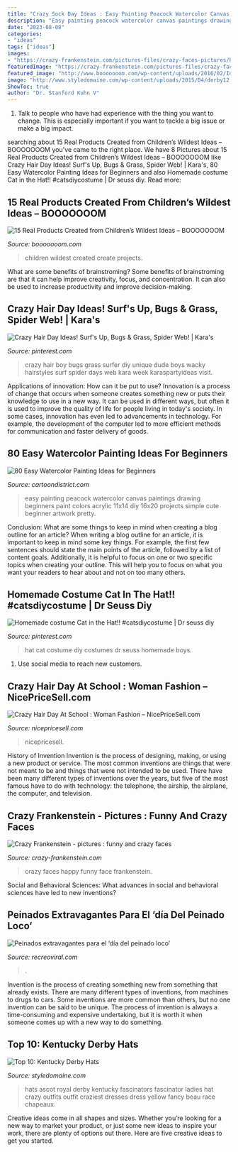 ```yaml
---
title: "Crazy Sock Day Ideas : Easy Painting Peacock Watercolor Canvas Paintings Drawing Beginners Paint Colors Acrylic 11x14 Diy 16x20 Projects Simple Cute Beginner Artwork Pretty"
description: "Easy painting peacock watercolor canvas paintings drawing beginners paint colors acrylic 11x14 diy 16x20 projects simple cute beginner artwork pretty"
date: "2023-08-08"
categories:
- "ideas"
tags: ["ideas"]
images:
- "https://crazy-frankenstein.com/pictures-files/crazy-faces-pictures/happy-face.jpg"
featuredImage: "https://crazy-frankenstein.com/pictures-files/crazy-faces-pictures/happy-face.jpg"
featured_image: "http://www.booooooom.com/wp-content/uploads/2016/02/Inventions4.jpg"
image: "http://www.styledomaine.com/wp-content/uploads/2015/04/derby12.jpg"
ShowToc: true
author: "Dr. Stanford Kuhn V"
---
```



1. Talk to people who have had experience with the thing you want to change. This is especially important if you want to tackle a big issue or make a big impact.

	

		
searching about 15 Real Products Created from Children’s Wildest Ideas – BOOOOOOOM you've came to the right place. We have 8 Pictures about 15 Real Products Created from Children’s Wildest Ideas – BOOOOOOOM like Crazy Hair Day Ideas! Surf&#039;s Up, Bugs &amp; Grass, Spider Web! | Kara&#039;s, 80 Easy Watercolor Painting Ideas for Beginners and also Homemade costume Cat in the Hat!! #catsdiycostume | Dr seuss diy. Read more:
		
    
## 15 Real Products Created From Children’s Wildest Ideas – BOOOOOOOM

<img loading=lazy src="http://www.booooooom.com/wp-content/uploads/2016/02/Inventions4.jpg" onerror="this.onerror=null;this.src='https://tse4.mm.bing.net/th?id=OIP.GJcYzvm3FzWTo28vSkrJWQHaQW&amp;pid=15.1';" alt="15 Real Products Created from Children’s Wildest Ideas – BOOOOOOOM">

_Source: booooooom.com_

>children wildest created create projects. 

	

What are some benefits of brainstroming?
Some benefits of brainstroming are that it can help improve creativity, focus, and concentration. It can also be used to increase productivity and improve decision-making.

    
## Crazy Hair Day Ideas! Surf&#039;s Up, Bugs &amp; Grass, Spider Web! | Kara&#039;s

<img loading=lazy src="https://i.pinimg.com/736x/2f/81/a7/2f81a74a4c7d60b33d14381bc502f15c--crazy-hair-day-at-school-for-boys-crazy-hair-days.jpg" onerror="this.onerror=null;this.src='https://tse3.mm.bing.net/th?id=OIP.NzGrJLq76hkI6CLWEAgnOgHaLI&amp;pid=15.1';" alt="Crazy Hair Day Ideas! Surf&#039;s Up, Bugs &amp; Grass, Spider Web! | Kara&#039;s">

_Source: pinterest.com_

>crazy hair boy bugs grass surfer diy unique dude boys wacky hairstyles surf spider days web kara week karaspartyideas visit. 

	

Applications of innovation: How can it be put to use?
Innovation is a process of change that occurs when someone creates something new or puts their knowledge to use in a new way. It can be used in different ways, but often it is used to improve the quality of life for people living in today's society. In some cases, innovation has even led to advancements in technology. For example, the development of the computer led to more efficient methods for communication and faster delivery of goods.

    
## 80 Easy Watercolor Painting Ideas For Beginners

<img loading=lazy src="http://www.cartoondistrict.com/wp-content/uploads/2017/06/Easy-Watercolor-Painting-Ideas-for-Beginners00040.jpeg" onerror="this.onerror=null;this.src='https://tse1.mm.bing.net/th?id=OIP.hcdsvX2tD2TqH3gkZ74hyQHaJ4&amp;pid=15.1';" alt="80 Easy Watercolor Painting Ideas for Beginners">

_Source: cartoondistrict.com_

>easy painting peacock watercolor canvas paintings drawing beginners paint colors acrylic 11x14 diy 16x20 projects simple cute beginner artwork pretty. 

	

Conclusion: What are some things to keep in mind when creating a blog outline for an article?
When writing a blog outline for an article, it is important to keep in mind some key things. For example, the first few sentences should state the main points of the article, followed by a list of content goals. Additionally, it is helpful to focus on one or two specific topics when creating your outline. This will help you to focus on what you want your readers to hear about and not on too many others.

    
## Homemade Costume Cat In The Hat!! #catsdiycostume | Dr Seuss Diy

<img loading=lazy src="https://i.pinimg.com/736x/62/6d/1f/626d1f9e853c6a02e3b0248fc5afdca5.jpg" onerror="this.onerror=null;this.src='https://tse3.mm.bing.net/th?id=OIP.dU_oT8jjTbRlaflEAYBw2QHaNL&amp;pid=15.1';" alt="Homemade costume Cat in the Hat!! #catsdiycostume | Dr seuss diy">

_Source: pinterest.com_

>hat cat costume diy costumes dr seuss homemade boys. 

	

1. Use social media to reach new customers.

    
## Crazy Hair Day At School : Woman Fashion – NicePriceSell.com

<img loading=lazy src="http://nicepricesell.com/wp-content/uploads/2013/12/Crazy-Hair-Day-At-School.jpg" onerror="this.onerror=null;this.src='https://tse1.mm.bing.net/th?id=OIP.4KxxNNJP-k4BD67AeWJ12AHaKt&amp;pid=15.1';" alt="Crazy Hair Day At School : Woman Fashion – NicePriceSell.com">

_Source: nicepricesell.com_

>nicepricesell. 

	

History of Invention
Invention is the process of designing, making, or using a new product or service. The most common inventions are things that were not meant to be and things that were not intended to be used. There have been many different types of inventions over the years, but five of the most famous have to do with technology: the telephone, the airship, the airplane, the computer, and television.

    
## Crazy Frankenstein - Pictures : Funny And Crazy Faces

<img loading=lazy src="https://crazy-frankenstein.com/pictures-files/crazy-faces-pictures/happy-face.jpg" onerror="this.onerror=null;this.src='https://tse3.mm.bing.net/th?id=OIP.zUgpS6CulnpZ5cRInpoRLgHaFj&amp;pid=15.1';" alt="Crazy Frankenstein - pictures : funny and crazy faces">

_Source: crazy-frankenstein.com_

>crazy faces happy funny face frankenstein. 

	

Social and Behavioral Sciences: What advances in social and behavioral sciences have led to new inventions?
 

    
## Peinados Extravagantes Para El ‘día Del Peinado Loco’

<img loading=lazy src="http://www.recreoviral.com/wp-content/uploads/2016/03/Los-peinados-más-extravagantes-del-día-del-peinado-loco-19.jpg" onerror="this.onerror=null;this.src='https://tse1.mm.bing.net/th?id=OIP.01mYZsqfY4wPqkNmmlZD7AHaJ3&amp;pid=15.1';" alt="Peinados extravagantes para el ‘día del peinado loco’">

_Source: recreoviral.com_

>. 

	

Invention is the process of creating something new from something that already exists. There are many different types of inventions, from machines to drugs to cars. Some inventions are more common than others, but no one invention can be said to be unique. The process of invention is always a time-consuming and expensive undertaking, but it is worth it when someone comes up with a new way to do something.

    
## Top 10: Kentucky Derby Hats

<img loading=lazy src="http://www.styledomaine.com/wp-content/uploads/2015/04/derby12.jpg" onerror="this.onerror=null;this.src='https://tse2.mm.bing.net/th?id=OIP.Quw049_1ObmfKcV0f9fIZgHaLZ&amp;pid=15.1';" alt="Top 10: Kentucky Derby Hats">

_Source: styledomaine.com_

>hats ascot royal derby kentucky fascinators fascinator ladies hat crazy outfits outfit craziest dresses dress yellow fancy beau race chapeaux. 

	

Creative ideas come in all shapes and sizes. Whether you’re looking for a new way to market your product, or just some new ideas to inspire your work, there are plenty of options out there. Here are five creative ideas to get you started.

